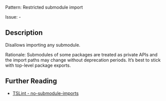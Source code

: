 Pattern: Restricted submodule import

Issue: -

## Description

Disallows importing any submodule.  
  
Rationale: Submodules of some packages are treated as private APIs and the import paths may change without deprecation periods. It’s best to stick with top-level package exports.

## Further Reading

* [TSLint - no-submodule-imports](https://palantir.github.io/tslint/rules/no-submodule-imports)